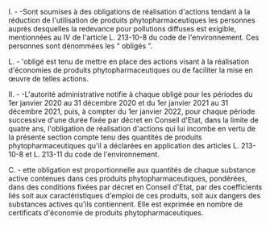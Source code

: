 I. - -Sont soumises à des obligations de réalisation d'actions tendant à la réduction de l'utilisation de produits phytopharmaceutiques les personnes auprès desquelles la redevance pour pollutions diffuses est exigible, mentionnées au IV de l'article L. 213-10-8 du code de l'environnement. Ces personnes sont dénommées les “ obligés ”.

L. - 'obligé est tenu de mettre en place des actions visant à la réalisation d'économies de produits phytopharmaceutiques ou de faciliter la mise en œuvre de telles actions.

II. - -L'autorité administrative notifie à chaque obligé pour les périodes du 1er janvier 2020 au 31 décembre 2020 et du 1er janvier 2021 au 31 décembre 2021, puis, à compter du 1er janvier 2022, pour chaque période successive d'une durée fixée par décret en Conseil d'Etat, dans la limite de quatre ans, l'obligation de réalisation d'actions qui lui incombe en vertu de la présente section compte tenu des quantités de produits phytopharmaceutiques qu'il a déclarées en application des articles L. 213-10-8 et L. 213-11 du code de l'environnement.

C. - ette obligation est proportionnelle aux quantités de chaque substance active contenues dans ces produits phytopharmaceutiques, pondérées, dans des conditions fixées par décret en Conseil d'Etat, par des coefficients liés soit aux caractéristiques d'emploi de ces produits, soit aux dangers des substances actives qu'ils contiennent. Elle est exprimée en nombre de certificats d'économie de produits phytopharmaceutiques.
